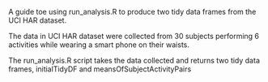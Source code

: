 A guide toe using run_analysis.R to produce two tidy data frames from the UCI HAR dataset.

The data in UCI HAR dataset were collected from 30 subjects performing 6 activities while wearing a smart phone on their waists.

The run_analysis.R script takes the data collected and returns two tidy data frames, initialTidyDF and meansOfSubjectActivityPairs